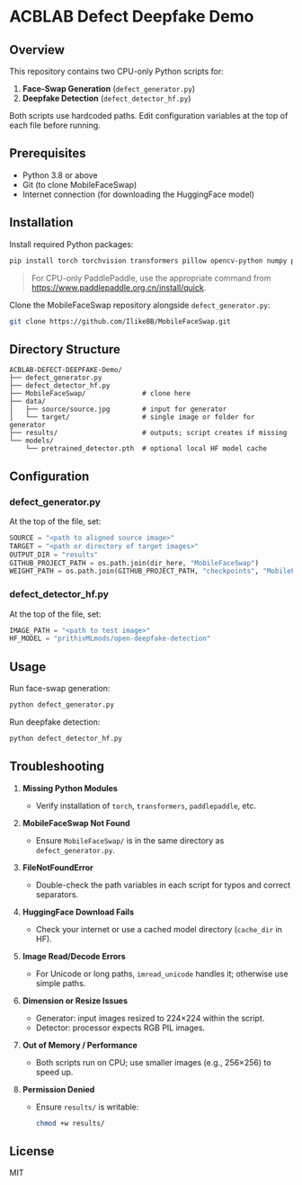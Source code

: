 # ACBLAB Defect Deepfake Demo

## Overview
This repository contains two CPU-only Python scripts for:
1. **Face-Swap Generation** (`defect_generator.py`)  
2. **Deepfake Detection** (`defect_detector_hf.py`)

Both scripts use hardcoded paths. Edit configuration variables at the top of each file before running.

## Prerequisites
- Python 3.8 or above
- Git (to clone MobileFaceSwap)
- Internet connection (for downloading the HuggingFace model)

## Installation
Install required Python packages:
```bash
pip install torch torchvision transformers pillow opencv-python numpy paddlepaddle tqdm
```
> For CPU-only PaddlePaddle, use the appropriate command from https://www.paddlepaddle.org.cn/install/quick.

Clone the MobileFaceSwap repository alongside `defect_generator.py`:
```bash
git clone https://github.com/IlikeBB/MobileFaceSwap.git
```

## Directory Structure
```
ACBLAB-DEFECT-DEEPFAKE-Demo/
├── defect_generator.py
├── defect_detector_hf.py
├── MobileFaceSwap/              # clone here
├── data/
│   ├── source/source.jpg        # input for generator
│   └── target/                  # single image or folder for generator
├── results/                     # outputs; script creates if missing
└── models/
    └── pretrained_detector.pth  # optional local HF model cache
```

## Configuration
### defect_generator.py
At the top of the file, set:
```python
SOURCE = "<path to aligned source image>"
TARGET = "<path or directory of target images>"
OUTPUT_DIR = "results"
GITHUB_PROJECT_PATH = os.path.join(dir_here, "MobileFaceSwap")
WEIGHT_PATH = os.path.join(GITHUB_PROJECT_PATH, "checkpoints", "MobileFaceSwap_224.pdparams")
```

### defect_detector_hf.py
At the top of the file, set:
```python
IMAGE_PATH = "<path to test image>"
HF_MODEL = "prithivMLmods/open-deepfake-detection"
```

## Usage
Run face-swap generation:
```bash
python defect_generator.py
```

Run deepfake detection:
```bash
python defect_detector_hf.py
```

## Troubleshooting
1. **Missing Python Modules**  
   - Verify installation of `torch`, `transformers`, `paddlepaddle`, etc.

2. **MobileFaceSwap Not Found**  
   - Ensure `MobileFaceSwap/` is in the same directory as `defect_generator.py`.

3. **FileNotFoundError**  
   - Double-check the path variables in each script for typos and correct separators.

4. **HuggingFace Download Fails**  
   - Check your internet or use a cached model directory (`cache_dir` in HF).

5. **Image Read/Decode Errors**  
   - For Unicode or long paths, `imread_unicode` handles it; otherwise use simple paths.

6. **Dimension or Resize Issues**  
   - Generator: input images resized to 224×224 within the script.  
   - Detector: processor expects RGB PIL images.

7. **Out of Memory / Performance**  
   - Both scripts run on CPU; use smaller images (e.g., 256×256) to speed up.

8. **Permission Denied**  
   - Ensure `results/` is writable:
     ```bash
     chmod +w results/
     ```

## License
MIT

